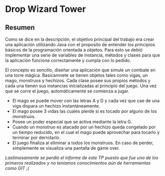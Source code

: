 # Drop Wizard Tower

## Resumen

Como se dice en la descripción, el objetivo principal del trabajo era crear una aplicación utilizando Java con el proposito de entender los principios básicos de la programación orientada a objetos.
Para esto se debió implementar una serie de variables de instancia, métodos y clases para que la aplicación funcione correctamente y cumpla con lo pedido.

El concepto es sencillo, diseñar una aplicación que simule un combate en una torre mágica. Basicamnete se tienen objetos tales como vigas, un mago, monstruos y hechizos. Cada clase posee sus propios métodos
y cada una tienen sus instancias inicializadas al principio del juego.
Una vez que se corre el juego, automáticamente se comienza a jugar. 
* El mago se puede mover con las letras A y D y cada vez que cae de una viga dispara un hechizo instantáneamente.
* El mago posee 3 vidas las cuales pierde si es tocado por alguno de los monstruos.
* Posee un poder especial que se activa mediante la letra G.
* Cuando un monstruo es atacado por un hechizo queda congelado por un tiempo reducido, en el cual el mago puede aprovechar para tocarlo y terminar por derrotarlo.
* El juego finaliza al eliminar a todos los monstruos. En caso de perder, simplemente se visualiza una pantalla de game over.

*Lastimosamente se perdió el informe de este TP puesto que fue uno de los primeros realizados y no teniamos conocimientos aún de herramientas como GIT ;(*
